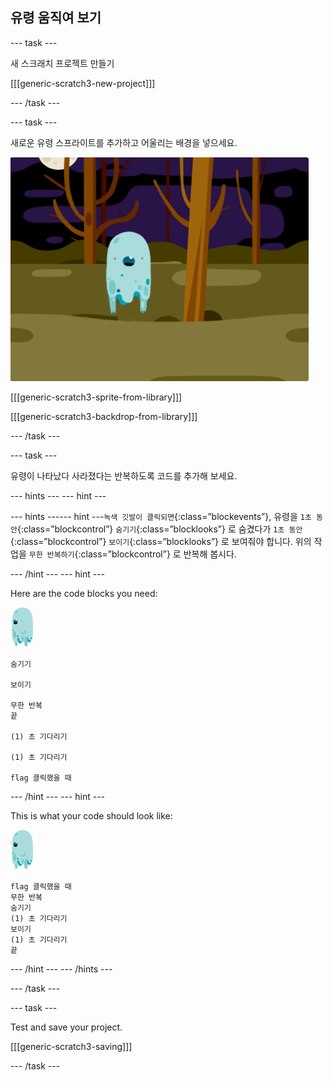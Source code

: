 ## 유령 움직여 보기

\--- task \---

새 스크래치 프로젝트 만들기

[[[generic-scratch3-new-project]]]

\--- /task \---

\--- task \---

새로운 유령 스프라이트를 추가하고 어울리는 배경을 넣으세요.

![스크린샷](images/ghost-ghost.png)

[[[generic-scratch3-sprite-from-library]]]

[[[generic-scratch3-backdrop-from-library]]]

\--- /task \---

\--- task \---

유령이 나타났다 사라졌다는 반복하도록 코드를 추가해 보세요.

\--- hints \--- \--- hint \---

\--- hints \---\--- hint \---`녹색 깃발이 클릭되면`{:class=”blockevents”}, 유령을 `1초 동안`{:class=”blockcontrol”} `숨기기`{:class=”blocklooks”} 로 숨겼다가 `1초 동안`{:class=”blockcontrol”} `보이기`{:class=”blocklooks”} 로 보여줘야 합니다. 위의 작업을 `무한 반복하기`{:class=”blockcontrol”} 로 반복해 봅시다.

\--- /hint \--- \--- hint \---

Here are the code blocks you need:

![유령 스프라이트](images/ghost-sprite.png)

```blocks3
숨기기

보이기

무한 반복
끝

(1) 초 기다리기

(1) 초 기다리기

flag 클릭했을 때
```

\--- /hint \--- \--- hint \---

This is what your code should look like:

![유령 스프라이트](images/ghost-sprite.png)

```blocks3
flag 클릭했을 때
무한 반복
숨기기
(1) 초 기다리기
보이기
(1) 초 기다리기
끝
```

\--- /hint \--- \--- /hints \---

\--- /task \---

\--- task \---

Test and save your project.

[[[generic-scratch3-saving]]]

\--- /task \---